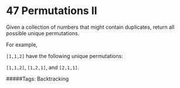 # 47 Permutations II

Given a collection of numbers that might contain duplicates, return all possible unique permutations.

For example,

`[1,1,2]` have the following unique permutations:

`[1,1,2]`, `[1,2,1]`, and `[2,1,1]`.

#####Tags:
Backtracking